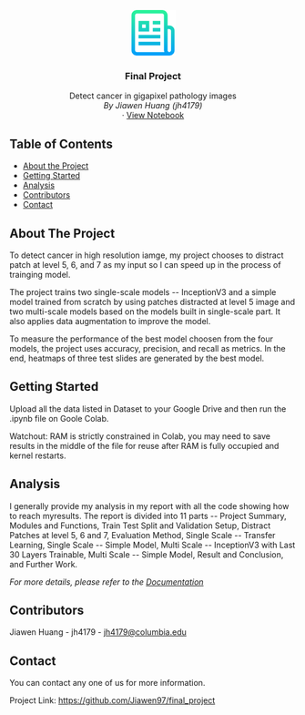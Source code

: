 <p align="center">
  <a href="https://github.com/Jiawen97/final_project">
    <img src="images/logo.png" alt="Logo" width="80" height="80">
  </a>
  <h3 align="center">Final Project</h3>
  <p align="center">
    Detect cancer in gigapixel pathology images
    <br />
    <em>By Jiawen Huang (jh4179)</em>
    <br />
    ·
    <a href="https://github.com/Jiawen97/final_project/project_code.ipynb">View Notebook</a>
  </p>






## Table of Contents

* [About the Project](#about-the-project)
* [Getting Started](#getting-started)
* [Analysis](#Analysis)
* [Contributors](#Contributors)
* [Contact](#contact)



## About The Project

To detect cancer in high resolution iamge, my project chooses to distract patch at level 5, 6, and 7 as my input so I can speed up in the process of trainging model. 

The project trains two single-scale models -- InceptionV3 and a simple model trained from scratch by using patches distracted at level 5 image and two multi-scale models based on the models built in single-scale part. It also applies data augmentation to improve the model.

To measure the performance of the best model choosen from the four models, the project uses accuracy, precision, and recall as metrics. In the end, heatmaps of three test slides are generated by the best model.



## Getting Started

Upload all the data listed in Dataset to your Google Drive and then run the .ipynb file on Goole Colab.



Watchout: RAM is strictly constrained in Colab, you may need to save results in the middle of the file for reuse after RAM is fully occupied and kernel restarts.



## Analysis

I generally provide my analysis in my report with all the code showing how to reach myresults. The report is divided into 11 parts -- Project Summary, Modules and Functions, Train Test Split and Validation Setup, Distract Patches at level 5, 6 and 7, Evaluation Method, Single Scale -- Transfer Learning, Single Scale -- Simple Model, Multi Scale -- InceptionV3 with Last 30 Layers Trainable, Multi Scale -- Simple Model, Result and Conclusion, and Further Work.

_For more details, please refer to the [Documentation](https://github.com/Jiawen97/final_project/project_code.ipynb)_




## Contributors

Jiawen Huang - jh4179 - jh4179@columbia.edu



## Contact

You can contact any one of us for more information.

Project Link: https://github.com/Jiawen97/final_project


